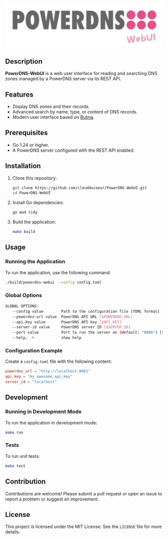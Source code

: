 ![](img/powerdns.png)

## Description

**PowerDNS-WebUI** is a web user interface for reading and searching DNS zones managed by a PowerDNS server via its REST API.

## Features

- Display DNS zones and their records.
- Advanced search by name, type, or content of DNS records.
- Modern user interface based on [Bulma](https://bulma.io/).

## Prerequisites

- Go 1.24 or higher.
- A PowerDNS server configured with the REST API enabled.

## Installation

1. Clone this repository:
   ```bash
   git clone https://github.com/cloudducoeur/PowerDNS-WebUI.git
   cd PowerDNS-WebUI
   ```

2. Install Go dependencies:
   ```bash
   go mod tidy
   ```

3. Build the application:
   ```bash
   make build
   ```

## Usage

### Running the Application

To run the application, use the following command:

```bash
./build/powerdns-webui --config config.toml
```

### Global Options

```bash
GLOBAL OPTIONS:
   --config value        Path to the configuration file (TOML format) [$CONFIG_FILE]
   --powerdns-url value  PowerDNS API URL [$POWERDNS_URL]
   --api-key value       PowerDNS API key [$API_KEY]
   --server-id value     PowerDNS server ID [$SERVER_ID]
   --port value          Port to run the server on (default: "8080") [$PORT]
   --help, -h            show help
```

### Configuration Example

Create a `config.toml` file with the following content:

```toml
powerdns_url = "http://localhost:8081"
api_key = "my_awesome_api_key"
server_id = "localhost"
```

## Development

### Running in Development Mode

To run the application in development mode:

```bash
make run
```

### Tests

To run unit tests:

```bash
make test
```

## Contribution

Contributions are welcome! Please submit a pull request or open an issue to report a problem or suggest an improvement.

## License

This project is licensed under the MIT License. See the `LICENSE` file for more details.

